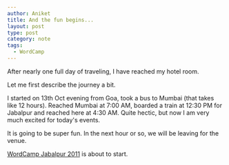 ```yaml
---
author: Aniket
title: And the fun begins...
layout: post
type: post
category: note
tags:
  - WordCamp
---
```

After nearly one full day of traveling, I have reached my hotel room.

Let me first describe the journey a bit.

I started on 13th Oct evening from Goa, took a bus to Mumbai (that takes like 12 hours). Reached Mumbai at 7:00 AM, boarded a train at 12:30 PM for Jabalpur and reached here at 4:30 AM. Quite hectic, but now I am very much excited for today's events.

It is going to be super fun. In the next hour or so, we will be leaving for the venue.

[WordCamp Jabalpur 2011](http://2011.jabalpur.wordcamp.org) is about to start.